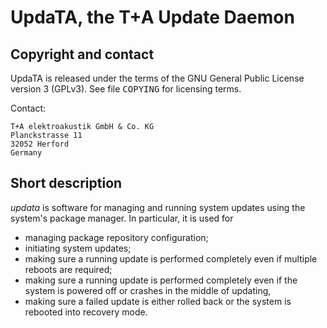 # UpdaTA, the T+A Update Daemon

## Copyright and contact

UpdaTA is released under the terms of the GNU General Public License version 3
(GPLv3). See file <tt>COPYING</tt> for licensing terms.

Contact:

    T+A elektroakustik GmbH & Co. KG
    Planckstrasse 11
    32052 Herford
    Germany

## Short description

_updata_ is software for managing and running system updates using the system's
package manager. In particular, it is used for
- managing package repository configuration;
- initiating system updates;
- making sure a running update is performed completely even if multiple reboots
  are required;
- making sure a running update is performed completely even if the system is
  powered off or crashes in the middle of updating,
- making sure a failed update is either rolled back or the system is rebooted
  into recovery mode.
